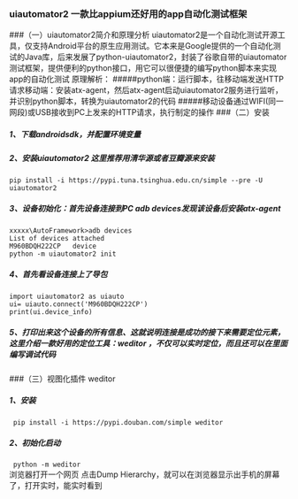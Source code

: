 ### uiautomator2 一款比appium还好用的app自动化测试框架
###（一）uiautomator2简介和原理分析
uiautomator2是一个自动化测试开源工具，仅支持Android平台的原生应用测试。它本来是Google提供的一个自动化测试的Java库，后来发展了python-uiautomator2，封装了谷歌自带的uiautomator测试框架，提供便利的python接口，用它可以很便捷的编写python脚本来实现app的自动化测试
原理解析：
#####python端：运行脚本，往移动端发送HTTP请求移动端：安装atx-agent，然后atx-agent启动uiautomator2服务进行监听，并识别python脚本，转换为uiautomator2的代码
#####移动设备通过WIFI(同一网段)或USB接收到PC上发来的HTTP请求，执行制定的操作
###（二）安装
##### 1、下载androidsdk，并配置环境变量
##### 2、安装uiautomator2  这里推荐用清华源或者豆瓣源来安装
``` pip install -i https://pypi.tuna.tsinghua.edu.cn/simple --pre -U uiautomator2 ```
##### 3、设备初始化：首先设备连接到PC adb devices发现该设备后安装atx-agent
```
xxxxx\AutoFramework>adb devices
List of devices attached
M960BDQH222CP   device
python -m uiautomator2 init
``` 
##### 4、首先看设备连接上了导包
``` 
import uiautomator2 as uiauto 
ui= uiauto.connect('M960BDQH222CP')
print(ui.device_info)
``` 
##### 5、打印出来这个设备的所有信息、这就说明连接是成功的接下来需要定位元素，这里介绍一款好用的定位工具：weditor ，不仅可以实时定位，而且还可以在里面编写调试代码
###（三）视图化插件 weditor
##### 1、安装
``` pip install -i https://pypi.douban.com/simple weditor``` 
##### 2、初始化启动
``` python -m weditor```  
浏览器打开一个网页 点击Dump Hierarchy，就可以在浏览器显示出手机的屏幕了，打开实时，能实时看到
